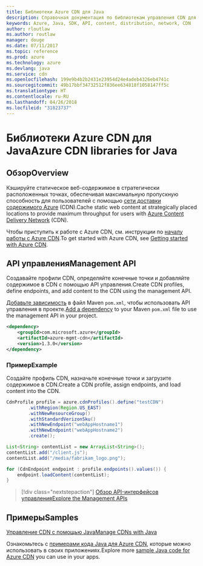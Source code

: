 ```yaml
---
title: Библиотеки Azure CDN для Java
description: Справочная документация по библиотекам управления CDN для Java
keywords: Azure, Java, SDK, API, content, distribution, network, CDN
author: rloutlaw
ms.author: routlaw
manager: douge
ms.date: 07/11/2017
ms.topic: reference
ms.prod: azure
ms.technology: azure
ms.devlang: java
ms.service: cdn
ms.openlocfilehash: 199e9b4b2b2431e23954d24e4adeb4326eb4741c
ms.sourcegitcommit: 49b17bbf34732512f836ee634818f1058147ff5c
ms.translationtype: HT
ms.contentlocale: ru-RU
ms.lasthandoff: 04/26/2018
ms.locfileid: "31823737"
---
```

# <a name="azure-cdn-libraries-for-java"></a><span data-ttu-id="b7311-104">Библиотеки Azure CDN для Java</span><span class="sxs-lookup"><span data-stu-id="b7311-104">Azure CDN libraries for Java</span></span>

## <a name="overview"></a><span data-ttu-id="b7311-105">Обзор</span><span class="sxs-lookup"><span data-stu-id="b7311-105">Overview</span></span>

<span data-ttu-id="b7311-106">Кэшируйте статическое веб-содержимое в стратегически расположенных точках, обеспечивая максимальную пропускную способность для пользователей с помощью [сети доставки содержимого Azure](/azure/cdn/cdn-overview) (CDN).</span><span class="sxs-lookup"><span data-stu-id="b7311-106">Cache static web content at strategically placed locations to provide maximum throughput for users with [Azure Content Delivery Network](/azure/cdn/cdn-overview) (CDN).</span></span>

<span data-ttu-id="b7311-107">Чтобы приступить к работе с Azure CDN, см. инструкции по [началу работы с Azure CDN](/azure/cdn/cdn-create-new-endpoint).</span><span class="sxs-lookup"><span data-stu-id="b7311-107">To get started with Azure CDN, see [Getting started with Azure CDN](/azure/cdn/cdn-create-new-endpoint).</span></span>

## <a name="management-api"></a><span data-ttu-id="b7311-108">API управления</span><span class="sxs-lookup"><span data-stu-id="b7311-108">Management API</span></span>

<span data-ttu-id="b7311-109">Создавайте профили CDN, определяйте конечные точки и добавляйте содержимое в CDN с помощью API управления.</span><span class="sxs-lookup"><span data-stu-id="b7311-109">Create CDN profiles, define endpoints, and add content to the CDN using the management API.</span></span>

<span data-ttu-id="b7311-110">[Добавьте зависимость](https://maven.apache.org/guides/getting-started/index.html#How_do_I_use_external_dependencies) в файл Maven `pom.xml`, чтобы использовать API управления в проекте.</span><span class="sxs-lookup"><span data-stu-id="b7311-110">[Add a dependency](https://maven.apache.org/guides/getting-started/index.html#How_do_I_use_external_dependencies) to your Maven `pom.xml` file to use the management API in your project.</span></span>

```XML
<dependency>
    <groupId>com.microsoft.azure</groupId>
    <artifactId>azure-mgmt-cdn</artifactId>
    <version>1.3.0</version>
</dependency>
```   

### <a name="example"></a><span data-ttu-id="b7311-111">Пример</span><span class="sxs-lookup"><span data-stu-id="b7311-111">Example</span></span>

<span data-ttu-id="b7311-112">Создайте профиль CDN, назначьте конечные точки и загрузите содержимое в CDN.</span><span class="sxs-lookup"><span data-stu-id="b7311-112">Create a CDN profile, assign endpoints, and load content into the CDN.</span></span>

```java
CdnProfile profile = azure.cdnProfiles().define("testCDN")
        .withRegion(Region.US_EAST)
        .withNewResourceGroup()
        .withStandardVerizonSku()
        .withNewEndpoint("webAppHostname1")
        .withNewEndpoint("webAppHostname2")
        .create();

List<String> contentList = new ArrayList<String>();
contentList.add("/client.js");
contentList.add("/media/fabrikam_logo.png");

for (CdnEndpoint endpoint : profile.endpoints().values()) {
    endpoint.loadContent(contentList);
}
```

> [!div class="nextstepaction"]
> [<span data-ttu-id="b7311-113">Обзор API-интерфейсов управления</span><span class="sxs-lookup"><span data-stu-id="b7311-113">Explore the Management APIs</span></span>](/java/api/overview/azure/cdn/management)

## <a name="samples"></a><span data-ttu-id="b7311-114">Примеры</span><span class="sxs-lookup"><span data-stu-id="b7311-114">Samples</span></span>

[<span data-ttu-id="b7311-115">Управление CDN с помощью Java</span><span class="sxs-lookup"><span data-stu-id="b7311-115">Manage CDNs with Java</span></span>](https://github.com/Azure-Samples/cdn-java-manage-cdn)

<span data-ttu-id="b7311-116">Ознакомьтесь с [примерами кода Java для Azure CDN](https://azure.microsoft.com/resources/samples/?platform=java&term=cdn), которые можно использовать в своих приложениях.</span><span class="sxs-lookup"><span data-stu-id="b7311-116">Explore more [sample Java code for Azure CDN](https://azure.microsoft.com/resources/samples/?platform=java&term=cdn) you can use in your apps.</span></span>